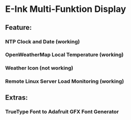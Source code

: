 # E-Ink Multi-Funktion Display

## Feature:
### NTP Clock and Date (working)
### OpenWeatherMap Local Temperature (working)
### Weather Icon (not working)
### Remote Linux Server Load Monitoring (working)

## Extras:
### TrueType Font to Adafruit GFX Font Generator